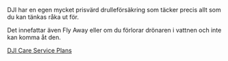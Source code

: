 ﻿DJI har en egen mycket prisvärd drulleförsäkring som täcker precis allt som du kan tänkas råka ut för.

Det innefattar även Fly Away eller om du förlorar drönaren i vattnen och inte kan komma åt den.

[DJI Care Service Plans](https://www.dji.com/se/support/service)
